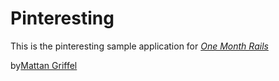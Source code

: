# Pinteresting

This is the pinteresting sample application for
[*One Month Rails*](http://onemonthrails.com)

by[Mattan Griffel](http://mattangriffel.com)